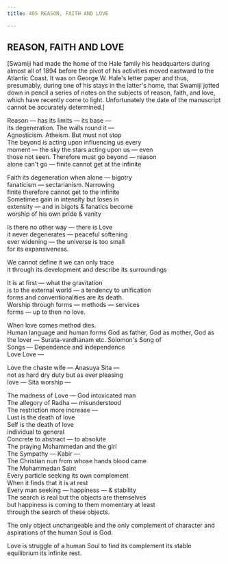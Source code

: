 ```yaml
---
title: 405 REASON, FAITH AND LOVE

---
```

  

## REASON, FAITH AND LOVE

\[Swamiji had made the home of the Hale family his headquarters during
almost all of 1894 before the pivot of his activities moved eastward to
the Atlantic Coast. It was on George W. Hale's letter paper and thus,
presumably, during one of his stays in the latter's home, that Swamiji
jotted down in pencil a series of notes on the subjects of reason,
faith, and love, which have recently come to light. Unfortunately the
date of the manuscript cannot be accurately determined.\]

Reason — has its limits — its base —  
its degeneration. The walls round it —  
Agnosticism. Atheism. But must not stop  
The beyond is acting upon influencing us every  
moment — the sky the stars acting upon us — even  
those not seen. Therefore must go beyond — reason  
alone can't go — finite cannot get at the infinite

Faith its degeneration when alone — bigotry  
fanaticism — sectarianism. Narrowing  
finite therefore cannot get to the infinite  
Sometimes gain in intensity but loses in  
extensity — and in bigots & fanatics become  
worship of his own pride & vanity

Is there no other way — there is Love  
it never degenerates — peaceful softening  
ever widening — the universe is too small  
for its expansiveness.

We cannot define it we can only trace  
it through its development and describe its surroundings

It is at first — what the gravitation  
is to the external world — a tendency to unification  
forms and conventionalities are its death.  
Worship through forms — methods — services  
forms — up to then no love.

When love comes method dies.  
Human language and human forms God as father, God as mother, God as  
the lover — Surata-vardhanam etc. Solomon's Song of  
Songs — Dependence and independence  
Love Love —

Love the chaste wife — Anasuya Sita —  
not as hard dry duty but as ever pleasing  
love — Sita worship —

The madness of Love — God intoxicated man  
The allegory of Radha — misunderstood  
The restriction more increase —  
Lust is the death of love  
Self is the death of love  
individual to general  
Concrete to abstract — to absolute  
The praying Mohammedan and the girl  
The Sympathy — Kabir —  
The Christian nun from whose hands blood came  
The Mohammedan Saint  
Every particle seeking its own complement  
When it finds that it is at rest  
Every man seeking — happiness — & stability  
The search is real but the objects are themselves  
but happiness is coming to them momentary at least  
through the search of these objects.

The only object unchangeable and the only complement of character and
aspirations of the human Soul is God.

Love is struggle of a human Soul to find its complement its stable
equilibrium its infinite rest.
